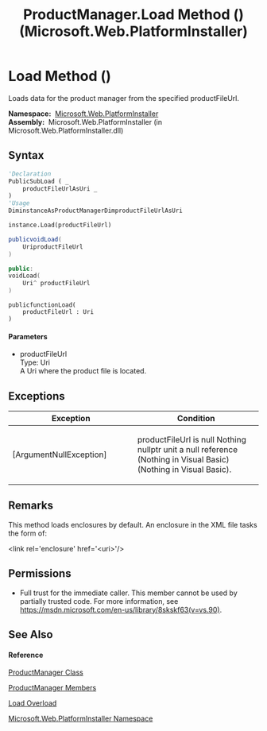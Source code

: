 ﻿---
title: ProductManager.Load Method () (Microsoft.Web.PlatformInstaller)
TOCTitle: Load Method ()
ms:assetid: M:Microsoft.Web.PlatformInstaller.ProductManager.Load(System.Uri)
ms:mtpsurl: https://msdn.microsoft.com/en-us/library/microsoft.web.platforminstaller.productmanager.load(v=VS.90)
ms:contentKeyID: 22049665
ms.date: 05/02/2012
mtps_version: v=VS.90
dev_langs:
- vb
- csharp
- c++
- jscript
api_location:
- Microsoft.Web.PlatformInstaller.dll
api_name:
- Microsoft.Web.PlatformInstaller.ProductManager.Load
api_type:
- Managed
topic_type:
- apiref
- kbSyntax
product_family_name: VS
ROBOTS: INDEX,FOLLOW
---

# Load Method ()

Loads data for the product manager from the specified productFileUrl.

**Namespace:**  [Microsoft.Web.PlatformInstaller](microsoft-web-platforminstaller-namespace.md)  
**Assembly:**  Microsoft.Web.PlatformInstaller (in Microsoft.Web.PlatformInstaller.dll)

## Syntax

``` vb
'Declaration
PublicSubLoad ( _
    productFileUrlAsUri _
)
'Usage
DiminstanceAsProductManagerDimproductFileUrlAsUri

instance.Load(productFileUrl)
```

``` csharp
publicvoidLoad(
    UriproductFileUrl
)
```

``` c++
public:
voidLoad(
    Uri^ productFileUrl
)
```

``` jscript
publicfunctionLoad(
    productFileUrl : Uri
)
```

#### Parameters

  - productFileUrl  
    Type: Uri  
    A Uri where the product file is located.  

## Exceptions

<table>
<colgroup>
<col style="width: 50%" />
<col style="width: 50%" />
</colgroup>
<thead>
<tr class="header">
<th>Exception</th>
<th>Condition</th>
</tr>
</thead>
<tbody>
<tr class="odd">
<td>[ArgumentNullException]</td>
<td><p>productFileUrl is null Nothing nullptr unit a null reference (Nothing in Visual Basic) (Nothing in Visual Basic).</p></td>
</tr>
</tbody>
</table>


## Remarks

This method loads enclosures by default. An enclosure in the XML file tasks the form of:

\<link rel='enclosure' href='\<uri\>'/\>

## Permissions

  - Full trust for the immediate caller. This member cannot be used by partially trusted code. For more information, see <https://msdn.microsoft.com/en-us/library/8skskf63(v=vs.90)>.

## See Also

#### Reference

[ProductManager Class](productmanager-class-microsoft-web-platforminstaller.md)

[ProductManager Members](productmanager-members-microsoft-web-platforminstaller.md)

[Load Overload](productmanager-load-method-microsoft-web-platforminstaller.md)

[Microsoft.Web.PlatformInstaller Namespace](microsoft-web-platforminstaller-namespace.md)

